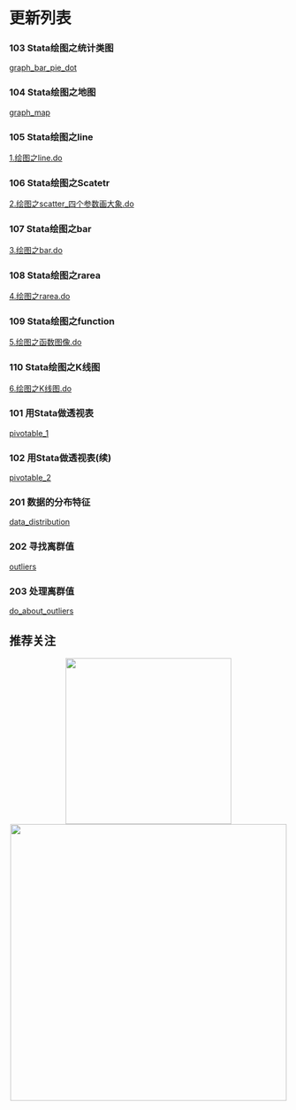 # 更新列表



### 103 Stata绘图之统计类图

[graph_bar_pie_dot](./graph_bar_pie_dot)

### 104 Stata绘图之地图

[graph_map](./graph_map)

### 105 Stata绘图之line

[1.绘图之line.do](./1.绘图之line.do)

### 106 Stata绘图之Scatetr

[2.绘图之scatter_四个参数画大象.do](./2.绘图之scatter_四个参数画大象.do)

### 107 Stata绘图之bar

[3.绘图之bar.do](./3.绘图之bar.do)

### 108 Stata绘图之rarea

[4.绘图之rarea.do](./4.绘图之rarea.do)

### 109 Stata绘图之function

[5.绘图之函数图像.do](./5.绘图之函数图像.do)

### 110 Stata绘图之K线图

[6.绘图之K线图.do](./6.绘图之K线图.do)

### 101 用Stata做透视表

[pivotable_1](./pivotable_1)

### 102 用Stata做透视表(续)

[pivotable_2](./pivotable_2)

### 201 数据的分布特征

[data_distribution](./data_distribution)

### 202 寻找离群值

[outliers](./outliers)

### 203 处理离群值

[do_about_outliers](./do_about_outliers)

## 推荐关注

<div align=center><img src="https://raw.githubusercontent.com/zhangdashenqi/Stata-Graph/master/logo.png" width=300px /></div>

<div align=center><img src="https://raw.githubusercontent.com/zhangdashenqi/Stata-Graph/master/qr.png" width=500px /></div>